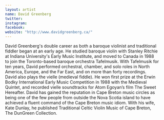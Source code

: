 ```yaml
---
layout: artist
name: David Greenberg
twitter:
instagram:
facebook:
website: "http://www.davidgreenberg.ca/"
---
```


David Greenberg's double career as both a baroque violinist and traditional fiddler began at an early age. He studied baroque violin with Stanley Ritchie at Indiana University's Early Music Institute, and moved to Canada in 1988 to join the Toronto-based baroque orchestra Tafelmusik. With Tafelmusik for ten years, David performed orchestral, chamber, and solo roles in North America, Europe, and the Far East, and on more than forty recordings. David also plays the vielle (medieval fiddle). He won first prize at the Erwin Bodky International Early Music Competition in 1988 with the Medieval Quintet, and recorded vielle soundtracks for Atom Egoyan&#8217;s film The Sweet Hereafter. David has gained the reputation in Cape Breton music circles as being one of the few people from outside the Nova Scotia island to have achieved a fluent command of the Cape Breton music idiom. With his wife, Kate Dunlay, he published Traditional Celtic Violin Music of Cape Breton, The DunGreen Collection.